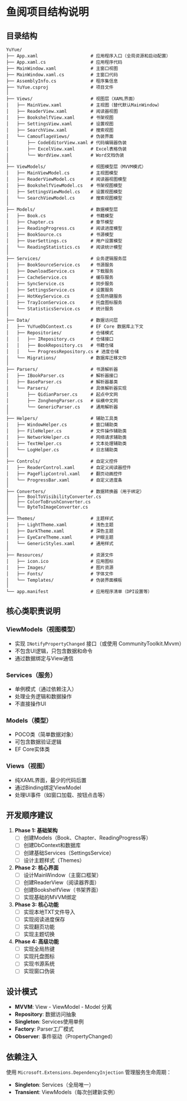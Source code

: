 # 鱼阅项目结构说明

## 目录结构

```
YuYue/
├── App.xaml                    # 应用程序入口（全局资源和启动配置）
├── App.xaml.cs                 # 应用程序代码
├── MainWindow.xaml             # 主窗口视图
├── MainWindow.xaml.cs          # 主窗口代码
├── AssemblyInfo.cs             # 程序集信息
├── YuYue.csproj                # 项目文件
│
├── Views/                      # 视图层（XAML界面）
│   ├── MainView.xaml           # 主视图（替代默认MainWindow）
│   ├── ReaderView.xaml         # 阅读器视图
│   ├── BookshelfView.xaml      # 书架视图
│   ├── SettingsView.xaml       # 设置视图
│   ├── SearchView.xaml         # 搜索视图
│   └── CamouflageViews/        # 伪装界面
│       ├── CodeEditorView.xaml # 代码编辑器伪装
│       ├── ExcelView.xaml      # Excel表格伪装
│       └── WordView.xaml       # Word文档伪装
│
├── ViewModels/                 # 视图模型层（MVVM模式）
│   ├── MainViewModel.cs        # 主视图模型
│   ├── ReaderViewModel.cs      # 阅读器视图模型
│   ├── BookshelfViewModel.cs   # 书架视图模型
│   ├── SettingsViewModel.cs    # 设置视图模型
│   └── SearchViewModel.cs      # 搜索视图模型
│
├── Models/                     # 数据模型层
│   ├── Book.cs                 # 书籍模型
│   ├── Chapter.cs              # 章节模型
│   ├── ReadingProgress.cs      # 阅读进度模型
│   ├── BookSource.cs           # 书源模型
│   ├── UserSettings.cs         # 用户设置模型
│   └── ReadingStatistics.cs    # 阅读统计模型
│
├── Services/                   # 业务逻辑服务层
│   ├── BookSourceService.cs    # 书源服务
│   ├── DownloadService.cs      # 下载服务
│   ├── CacheService.cs         # 缓存服务
│   ├── SyncService.cs          # 同步服务
│   ├── SettingsService.cs      # 设置服务
│   ├── HotKeyService.cs        # 全局热键服务
│   ├── TrayIconService.cs      # 托盘图标服务
│   └── StatisticsService.cs    # 统计服务
│
├── Data/                       # 数据访问层
│   ├── YuYueDbContext.cs       # EF Core 数据库上下文
│   ├── Repositories/           # 仓储模式
│   │   ├── IRepository.cs      # 仓储接口
│   │   ├── BookRepository.cs   # 书籍仓储
│   │   └── ProgressRepository.cs # 进度仓储
│   └── Migrations/             # 数据库迁移文件
│
├── Parsers/                    # 书源解析器
│   ├── IBookParser.cs          # 解析器接口
│   ├── BaseParser.cs           # 解析器基类
│   └── Parsers/                # 具体解析器实现
│       ├── QidianParser.cs     # 起点中文网
│       ├── ZonghengParser.cs   # 纵横中文网
│       └── GenericParser.cs    # 通用解析器
│
├── Helpers/                    # 辅助工具类
│   ├── WindowHelper.cs         # 窗口辅助类
│   ├── FileHelper.cs           # 文件操作辅助类
│   ├── NetworkHelper.cs        # 网络请求辅助类
│   ├── TextHelper.cs           # 文本处理辅助类
│   └── LogHelper.cs            # 日志辅助类
│
├── Controls/                   # 自定义控件
│   ├── ReaderControl.xaml      # 自定义阅读器控件
│   ├── PageFlipControl.xaml    # 翻页动画控件
│   └── ProgressBar.xaml        # 自定义进度条
│
├── Converters/                 # 数据转换器（用于绑定）
│   ├── BoolToVisibilityConverter.cs
│   ├── ColorToBrushConverter.cs
│   └── ByteToImageConverter.cs
│
├── Themes/                     # 主题样式
│   ├── LightTheme.xaml         # 浅色主题
│   ├── DarkTheme.xaml          # 深色主题
│   ├── EyeCareTheme.xaml       # 护眼主题
│   └── GenericStyles.xaml      # 通用样式
│
├── Resources/                  # 资源文件
│   ├── icon.ico                # 应用图标
│   ├── Images/                 # 图片资源
│   ├── Fonts/                  # 字体文件
│   └── Templates/              # 伪装界面模板
│
└── app.manifest                # 应用程序清单（DPI设置等）
```

## 核心类职责说明

### ViewModels（视图模型）
- 实现 `INotifyPropertyChanged` 接口（或使用 CommunityToolkit.Mvvm）
- 不包含UI逻辑，只包含数据和命令
- 通过数据绑定与View通信

### Services（服务）
- 单例模式（通过依赖注入）
- 处理业务逻辑和数据操作
- 不直接操作UI

### Models（模型）
- POCO类（简单数据对象）
- 可包含数据验证逻辑
- EF Core实体类

### Views（视图）
- 纯XAML界面，最少的代码后置
- 通过Binding绑定ViewModel
- 处理UI事件（如窗口加载、按钮点击等）

## 开发顺序建议

1. **Phase 1: 基础架构**
   - [ ] 创建Models（Book、Chapter、ReadingProgress等）
   - [ ] 创建DbContext和数据库
   - [ ] 创建基础Services（SettingsService）
   - [ ] 设计主题样式（Themes）

2. **Phase 2: 核心界面**
   - [ ] 设计MainWindow（主窗口框架）
   - [ ] 创建ReaderView（阅读器界面）
   - [ ] 创建BookshelfView（书架界面）
   - [ ] 实现基础的MVVM绑定

3. **Phase 3: 核心功能**
   - [ ] 实现本地TXT文件导入
   - [ ] 实现阅读进度保存
   - [ ] 实现翻页功能
   - [ ] 实现主题切换

4. **Phase 4: 高级功能**
   - [ ] 实现全局热键
   - [ ] 实现托盘图标
   - [ ] 实现书源系统
   - [ ] 实现窗口伪装

## 设计模式

- **MVVM**: View - ViewModel - Model 分离
- **Repository**: 数据访问抽象
- **Singleton**: Services使用单例
- **Factory**: Parser工厂模式
- **Observer**: 事件驱动（PropertyChanged）

## 依赖注入

使用 `Microsoft.Extensions.DependencyInjection` 管理服务生命周期：
- **Singleton**: Services（全局唯一）
- **Transient**: ViewModels（每次创建新实例）
